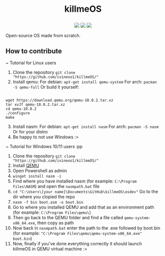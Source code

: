 # <p align="center" dir="auto">killmeOS</p>
<div align="center" dir="auto">
  <img src="https://img.shields.io/github/contributors/ivinexo1/killmeOS"></img>
  <img src="https://img.shields.io/github/commit-activity/w/ivinexo1/killmeOS"></img>
  <img src="https://img.shields.io/github/stars/ivinexo1/killmeOS"></img>
</div>

Open-source OS made from scratch.

## How to contribute

~ Tutorial for Linux users
1. Clone the repository `git clone "https://github.com/ivinexo1/killmeOS/"`
2. Install qemu:
For debian: `apt-get install qemu-system`
For arch: `pacman -S qemu-full`
Or build it yourself:
```

wget https://download.qemu.org/qemu-10.0.2.tar.xz
tar xvJf qemu-10.0.2.tar.xz
cd qemu-10.0.2
./configure
make
```

3. Install nasm:
For debian: `apt-get install nasm`
For arch: `pacman -S nasm`
Or for your distro
4. Be happy to not use Windows :>




~ Tutorial for Windows 10/11 users :pp
1. Clone the repository `git clone "https://github.com/ivinexo1/killmeOS/"`
2. Install [QEMU](https://download.qemu.org/)
3. Open Powershell as admin
4. `winget install nasm -i`
5. Find where you have installed nasm (for example: `C:\Program Files\NASM`) and open the `nasmpath.bat` file
6. `cd "C:\Users\[your name]\Documents\GitHub\killmeOS\osdev"` Go to the dir where you clopied the repo
7. `nasm -f bin boot.asm -o boot.bin`
8. Go to where you installed QEMU and add that as an environment path (for example: `C:\Program Files\qemu\`)
9. Then go back to the QEMU folder and find a file called `qemu-system-x86_64.exe`, then copy as path
10. Now back in `nasmpath.bat` enter the path to the .exe followed by boot.bin (for example: `"C:\Program Files\qemu\qemu-system-x86_64.exe" boot.bin`)
11. Now, finally if you've done everything correctly it should launch killmeOS in QEMU virtual machine :>
